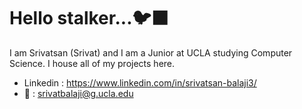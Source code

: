 # Hello stalker...🐦‍⬛

I am Srivatsan (Srivat) and I am a Junior at UCLA studying Computer Science. I house all of my projects here.

- Linkedin : https://www.linkedin.com/in/srivatsan-balaji3/
- 📨 : srivatbalaji@g.ucla.edu
